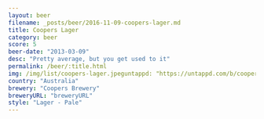 ```yaml
---
layout: beer
filename: _posts/beer/2016-11-09-coopers-lager.md
title: Coopers Lager
category: beer
score: 5
beer-date: "2013-03-09"
desc: "Pretty average, but you get used to it"
permalink: /beer/:title.html
img: /img/list/coopers-lager.jpeguntappd: "https://untappd.com/b/coopers-brewery-premium-lager/4929"
country: "Australia"
brewery: "Coopers Brewery"
breweryURL: "breweryURL"
style: "Lager - Pale"
---
```


